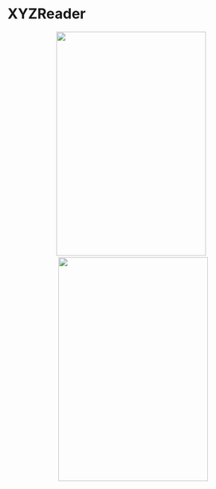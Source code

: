 # XYZReader

<p align="center">
  <img src="https://drive.google.com/uc?id=1fkfPq5oKlKswLmUp_BTAt7YkKfmnLCFx" width="300" height="450"> &nbsp<img src="https://drive.google.com/uc?id=1qB5Am-QhTFZloAauIsIXIo7dClpXQ6wD" width="300" height="450">
</p>
